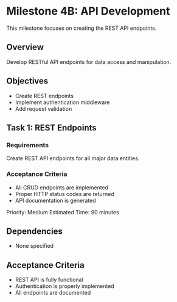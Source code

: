 # Milestone 4B: API Development

This milestone focuses on creating the REST API endpoints.

## Overview
Develop RESTful API endpoints for data access and manipulation.

## Objectives
- Create REST endpoints
- Implement authentication middleware
- Add request validation

## Task 1: REST Endpoints
### Requirements
Create REST API endpoints for all major data entities.

### Acceptance Criteria
- All CRUD endpoints are implemented
- Proper HTTP status codes are returned
- API documentation is generated

Priority: Medium
Estimated Time: 90 minutes

## Dependencies
- None specified

## Acceptance Criteria
- REST API is fully functional
- Authentication is properly implemented
- All endpoints are documented